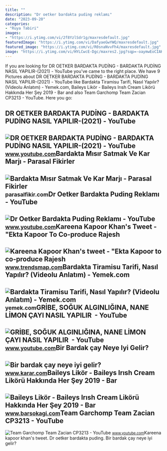 ```yaml
---
title: ""
description: "Dr oetker bardakta puding reklamı"
date: "2023-09-20"
categories:
- "Ruya Tabiri"
images:
- "https://i.ytimg.com/vi/2f8YzlSdr1g/maxresdefault.jpg"
featuredImage: "https://i.ytimg.com/vi/DafyaeGwYWQ/maxresdefault.jpg"
featured_image: "https://i.ytimg.com/vi/R0snaNvvFh4/maxresdefault.jpg"
image: "https://i.ytimg.com/vi/HYLCwcE-Dgc/maxres2.jpg?sqp=-oaymwEoCIAKENAF8quKqQMcGADwAQH4AYwCgALgA4oCDAgAEAEYRSBHKGUwDw==&amp;rs=AOn4CLC_ulBvmvqa2cf2uT56Qfk3FCYaDA"
---
```


If you are looking for DR OETKER BARDAKTA PUDİNG - BARDAKTA PUDİNG NASIL YAPILIR-(2021) - YouTube you've came to the right place. We have 9 Pictures about DR OETKER BARDAKTA PUDİNG - BARDAKTA PUDİNG NASIL YAPILIR-(2021) - YouTube like Bardakta Tiramisu Tarifi, Nasıl Yapılır? (Videolu Anlatım) - Yemek.com, Baileys Likör - Baileys Irısh Cream Likörü Hakkında Her Şey 2019 - Bar and also Team Garchomp Team Zacian CP3213 - YouTube. Here you go:

DR OETKER BARDAKTA PUDİNG - BARDAKTA PUDİNG NASIL YAPILIR-(2021) - YouTube
--------------------------------------------------------------------------

 ![DR OETKER BARDAKTA PUDİNG - BARDAKTA PUDİNG NASIL YAPILIR-(2021) - YouTube](https://i.ytimg.com/vi/R0snaNvvFh4/maxresdefault.jpg) <small>www.youtube.com</small>Bardakta Mısır Satmak Ve Kar Marjı - Parasal Fikirler
-----------------------------------------------------

 ![Bardakta Mısır Satmak Ve Kar Marjı - Parasal Fikirler](https://parasalfikir.com/wp-content/uploads/2022/01/maxresdefault.jpg) <small>parasalfikir.com</small>Dr Oetker Bardakta Puding Reklamı - YouTube
-------------------------------------------

 ![Dr Oetker Bardakta Puding Reklamı - YouTube](https://i.ytimg.com/vi/2f8YzlSdr1g/maxresdefault.jpg) <small>www.youtube.com</small>Kareena Kapoor Khan's Tweet - "Ekta Kapoor To Co-produce Rajesh
---------------------------------------------------------------

 ![Kareena Kapoor Khan's tweet - "Ekta Kapoor to co-produce Rajesh](https://pbs.twimg.com/media/Fcyada8X0AANSFu.jpg) <small>www.trendsmap.com</small>Bardakta Tiramisu Tarifi, Nasıl Yapılır? (Videolu Anlatım) - Yemek.com
----------------------------------------------------------------------

 ![Bardakta Tiramisu Tarifi, Nasıl Yapılır? (Videolu Anlatım) - Yemek.com](https://cdn.yemek.com/mncrop/600/315/uploads/2022/09/bardakta-tiramisu-aysegulkaraman.jpg) <small>yemek.com</small>GRİBE, SOĞUK ALGINLIĞINA, NANE LİMON ÇAYI NASIL YAPILIR ️ - YouTube
-------------------------------------------------------------------

 ![GRİBE, SOĞUK ALGINLIĞINA, NANE LİMON ÇAYI NASIL YAPILIR ️ - YouTube](https://i.ytimg.com/vi/DafyaeGwYWQ/maxresdefault.jpg) <small>www.youtube.com</small>Bir Bardak çay Neye Iyi Gelir?
------------------------------

 ![Bir bardak çay neye iyi gelir?](https://cdn.karar.com/gallery/2018/10/1508211/1.jpg) <small>www.karar.com</small>Baileys Likör - Baileys Irısh Cream Likörü Hakkında Her Şey 2019 - Bar
----------------------------------------------------------------------

 ![Baileys Likör - Baileys Irısh Cream Likörü Hakkında Her Şey 2019 - Bar](https://www.barsokagi.com/wp-content/uploads/2016/05/Baileys-Likör.jpg) <small>www.barsokagi.com</small>Team Garchomp Team Zacian CP3213 - YouTube
------------------------------------------

 ![Team Garchomp Team Zacian CP3213 - YouTube](https://i.ytimg.com/vi/HYLCwcE-Dgc/maxres2.jpg?sqp=-oaymwEoCIAKENAF8quKqQMcGADwAQH4AYwCgALgA4oCDAgAEAEYRSBHKGUwDw==&rs=AOn4CLC_ulBvmvqa2cf2uT56Qfk3FCYaDA) <small>www.youtube.com</small>Kareena kapoor khan's tweet. Dr oetker bardakta pudi̇ng. Bir bardak çay neye iyi gelir?
